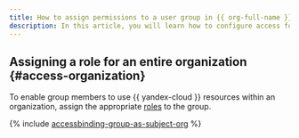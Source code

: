 ```yaml
---
title: How to assign permissions to a user group in {{ org-full-name }}
description: In this article, you will learn how to configure access for a {{ org-name }} user group to {{ yandex-cloud }}.
---
```


## Assigning a role for an entire organization {#access-organization}

To enable group members to use {{ yandex-cloud }} resources within an organization, assign the appropriate [roles](../../iam/concepts/access-control/roles.md) to the group.

{% include [accessbinding-group-as-subject-org](../../_includes/organization/accessbinding-group-as-subject-org.md) %}